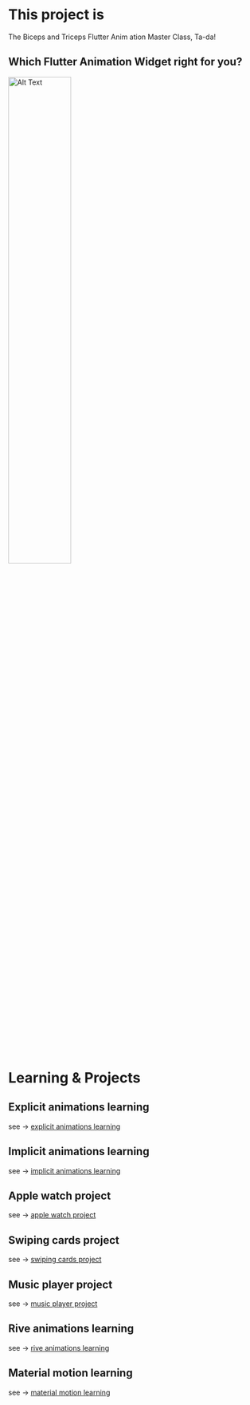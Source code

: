 # This project is

The Biceps and Triceps Flutter Anim ation Master Class, Ta-da!

## Which Flutter Animation Widget right for you?

<img src="https://docs.flutter.dev/assets/images/docs/ui/animations/animation-decision-tree.png" alt="Alt Text" style="width:50%; height:auto;">

# Learning & Projects

## Explicit animations learning

see → [explicit animations learning](readmes%2F0_explicit_animations_learning.md)

## Implicit animations learning

see → [implicit animations learning](readmes%2F1_implicit_animations_learning.md)

## Apple watch project

see → [apple watch project](readmes%2F2_apple_watch_project.md)

## Swiping cards project

see → [swiping cards project](readmes%2F3_swiping_cards_project.md)

## Music player project

see → [music player project](readmes%2F4_music_player_project.md)

## Rive animations learning

see → [rive animations learning](readmes%2F5_rive_animations_learning.md)

## Material motion learning

see → [material motion learning](readmes%2F6_material_motion_learning.md)